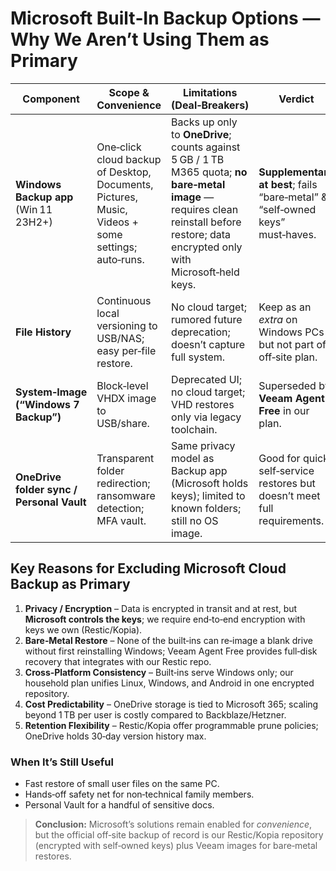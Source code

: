 # Microsoft Built‑In Backup Options — Why We Aren’t Using Them as Primary

| Component | Scope & Convenience | Limitations (Deal‑Breakers) | Verdict |
|-----------|--------------------|-----------------------------|---------|
| **Windows Backup app** (Win 11 23H2+) | One‑click cloud backup of Desktop, Documents, Pictures, Music, Videos + some settings; auto‑runs. | Backs up only to **OneDrive**; counts against 5 GB / 1 TB M365 quota; **no bare‑metal image** — requires clean reinstall before restore; data encrypted only with Microsoft‑held keys. | **Supplementary at best**; fails “bare‑metal” & “self‑owned keys” must‑haves. |
| **File History** | Continuous local versioning to USB/NAS; easy per‑file restore. | No cloud target; rumored future deprecation; doesn’t capture full system. | Keep as an *extra* on Windows PCs but not part of off‑site plan. |
| **System‑Image (“Windows 7 Backup”)** | Block‑level VHDX image to USB/share. | Deprecated UI; no cloud target; VHD restores only via legacy toolchain. | Superseded by **Veeam Agent Free** in our plan. |
| **OneDrive folder sync / Personal Vault** | Transparent folder redirection; ransomware detection; MFA vault. | Same privacy model as Backup app (Microsoft holds keys); limited to known folders; still no OS image. | Good for quick self‑service restores but doesn’t meet full requirements. |

## Key Reasons for Excluding Microsoft Cloud Backup as Primary
1. **Privacy / Encryption** – Data is encrypted in transit and at rest, but **Microsoft controls the keys**; we require end‑to‑end encryption with keys we own (Restic/Kopia).  
2. **Bare‑Metal Restore** – None of the built‑ins can re‑image a blank drive without first reinstalling Windows; Veeam Agent Free provides full‑disk recovery that integrates with our Restic repo.  
3. **Cross‑Platform Consistency** – Built‑ins serve Windows only; our household plan unifies Linux, Windows, and Android in one encrypted repository.  
4. **Cost Predictability** – OneDrive storage is tied to Microsoft 365; scaling beyond 1 TB per user is costly compared to Backblaze/Hetzner.  
5. **Retention Flexibility** – Restic/Kopia offer programmable prune policies; OneDrive holds 30‑day version history max.

### When It’s Still Useful
* Fast restore of small user files on the same PC.  
* Hands‑off safety net for non‑technical family members.  
* Personal Vault for a handful of sensitive docs.

> **Conclusion:** Microsoft’s solutions remain enabled for *convenience*, but the official off‑site backup of record is our Restic/Kopia repository (encrypted with self‑owned keys) plus Veeam images for bare‑metal restores.

